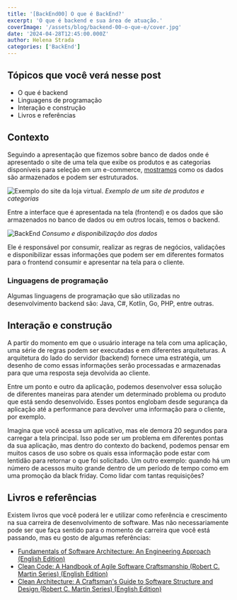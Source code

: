 ```yaml
---
title: '[BackEnd00] O que é BackEnd?'
excerpt: 'O que é backend e sua área de atuação.'
coverImage: '/assets/blog/backend-00-o-que-e/cover.jpg'
date: '2024-04-28T12:45:00.000Z'
author: Helena Strada
categories: ['BackEnd']
---
```


## Tópicos que você verá nesse post

- O que é backend
- Linguagens de programação
- Interação e construção
- Livros e referências

## Contexto

Seguindo a apresentação que fizemos sobre banco de dados onde é apresentado o site de uma tela que exibe os produtos e as categorias disponíveis para seleção em um e-commerce, [mostramos](https://hstrada.vercel.app/blog/post/bd-00-o-que-sao-bancos-de-dados) como os dados são armazenados e podem ser estruturados.

![Exemplo do site da loja virtual.](/assets/blog/backend-00-o-que-e/shopping.png)
*Exemplo de um site de produtos e categorias*

Entre a interface que é apresentada na tela (frontend) e os dados que são armazenados no banco de dados ou em outros locais, temos o backend. 

![BackEnd](/assets/blog/backend-00-o-que-e/backend.png)
*Consumo e disponibilização dos dados*

Ele é responsável por consumir, realizar as regras de negócios, validações e disponibilizar essas informações que podem ser em diferentes formatos para o frontend consumir e apresentar na tela para o cliente.

### Linguagens de programação

Algumas linguagens de programação que são utilizadas no desenvolvimento backend são: Java, C#, Kotlin, Go, PHP, entre outras.

## Interação e construção

A partir do momento em que o usuário interage na tela com uma aplicação, uma série de regras podem ser executadas e em diferentes arquiteturas. A arquitetura do lado do servidor (backend) fornece uma estratégia, um desenho de como essas informações serão processadas e armazenadas para que uma resposta seja devolvida ao cliente.

Entre um ponto e outro da aplicação, podemos desenvolver essa solução de diferentes maneiras para atender um determinado problema ou produto que está sendo desenvolvido. Esses pontos englobam desde segurança da aplicação até a performance para devolver uma informação para o cliente, por exemplo.

Imagina que você acessa um aplicativo, mas ele demora 20 segundos para carregar a tela principal. Isso pode ser um problema em diferentes pontas da sua aplicação, mas dentro do contexto do backend, podemos pensar em muitos casos de uso sobre os quais essa informação pode estar com lentidão para retornar o que foi solicitado. Um outro exemplo: quando há um número de acessos muito grande dentro de um período de tempo como em uma promoção da black friday. Como lidar com tantas requisições?

## Livros e referências

Existem livros que você poderá ler e utilizar como referência e crescimento na sua carreira de desenvolvimento de software. Mas não necessariamente pode ser que faça sentido para o momento de carreira que você está passando, mas eu gosto de algumas referências:

- [Fundamentals of Software Architecture: An Engineering Approach (English Edition)](https://a.co/d/0cyCOM9)
- [Clean Code: A Handbook of Agile Software Craftsmanship (Robert C. Martin Series) (English Edition)](https://a.co/d/6bNRS8l)
- [Clean Architecture: A Craftsman's Guide to Software Structure and Design (Robert C. Martin Series) (English Edition)](https://a.co/d/eJqS6He)
